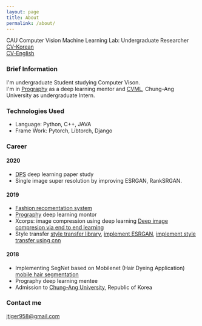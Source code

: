 ```yaml
---
layout: page
title: About
permalink: /about/
---
```


CAU Computer Vision Machine Learning Lab: Undergraduate Researcher  
[CV-Korean](/assets/cv/cv_kor.pdf)  
[CV-English](/assets/cv/cv_eng.pdf)  

### Brief Information
I'm undergraduate Student studying Computer Vison.  
I'm in [Prography](http://www.prography.org/) as a deep learning mentor and [CVML](http://cau.ac.kr/~jskwon/), Chung-Ang University as undergraduate Intern. 
  

### Technologies Used

- Language: Python, C++, JAVA
- Frame Work: Pytorch, Libtorch, Django

### Career

#### 2020
- [DPS](https://github.com/DeepPaperStudy) deep learning paper study
- Single image super resolution by improving ESRGAN, RankSRGAN.

#### 2019
- [Fashion recomentation system](https://github.com/wonbeomjang/5th-deepfashion-deep-classification)
- [Prography](http://www.prography.org/) deep learning montor
- Xcorps: image compression using deep learning
  [Deep image compresion via end to end learning](https://github.com/wonbeomjang/Image-compression-pytorch)
- Style transfer 
  [style transfer library](https://github.com/wonbeomjang/style-transfer), 
  [implement ESRGAN](https://github.com/wonbeomjang/ESRGAN-pytorch), 
  [implement style transfer using cnn](https://github.com/wonbeomjang/style-transfer)
#### 2018
- Implementing SegNet based on Mobilenet (Hair Dyeing Application)   
  [mobile hair segmentation](https://github.com/wonbeomjang/mobile-hair-segmentation-pytorch/)
- Prography deep learning mentee
- Admission to [Chung-Ang University](https://cse.cau.ac.kr/eng/main.php), Republic of Korea
### Contact me
[jtiger958@gmail.com](mailto:jtiger958@gmail.com)
